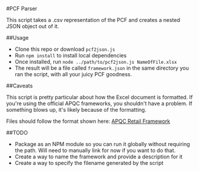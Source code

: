 #PCF Parser

This script takes a .csv representation of the PCF and creates a nested JSON object out of it.

##Usage

- Clone this repo or download `pcf2json.js`
- Run `npm install` to install local dependencies
- Once installed, run `node ../path/to/pcf2json.js NameOfFile.xlsx`
- The result will be a file called `framework.json` in the same directory you ran the script, with all your juicy PCF goodness.

##Caveats

This script is pretty particular about how the Excel document is formatted. If you're using the official APQC frameworks, you shouldn't have a problem. If something blows up, it's likely because of the formatting.

Files should follow the format shown here: [APQC Retail Framework](https://www.apqc.org/knowledge-base/documents/apqc-process-classification-framework-pcf-retail-pcf-excel-version-600-0)


##TODO

- Package as an NPM module so you can run it globally without requiring the path. Will need to manually link for now if you want to do that.
- Create a way to name the framework and provide a description for it
- Create a way to specify the filename generated by the script

